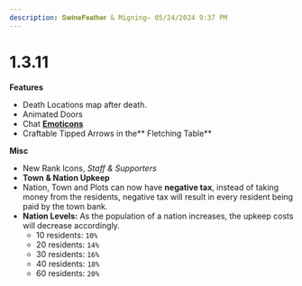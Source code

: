 ```yaml
---
description: 𝐒𝐰𝐢𝐧𝐞𝐅𝐞𝐚𝐭𝐡𝐞𝐫 & Migning— 05/24/2024 9:37 PM
---
```


# 1.3.11

**Features**

* Death Locations map after death.
* Animated Doors
* Chat [**Emoticons**](https://wiki.nordics.world/additional-guides-and-commands/others/chat-emoticons)
* Craftable Tipped Arrows in the\*\* Fletching Table\*\*

**Misc**

* New Rank Icons, _Staff & Supporters_
* **Town & Nation Upkeep**
* Nation, Town and Plots can now have **negative tax**, instead of taking money from the residents, negative tax will result in every resident being paid by the town bank.
* **Nation Levels:** As the population of a nation increases, the upkeep costs will decrease accordingly.
  * 10 residents: `10%`
  * 20 residents: `14%`
  * 30 residents: `16%`
  * 40 residents: `18%`
  * 60 residents: `20%`
